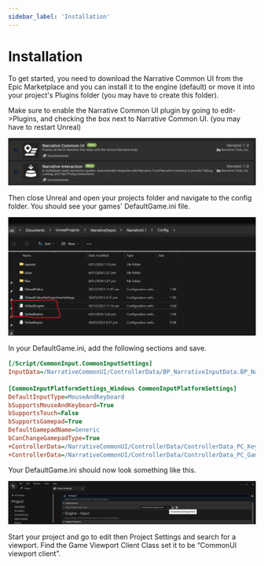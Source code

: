```yaml
---
sidebar_label: 'Installation'
---
```


# Installation

To get started, you need to download the Narrative Common UI from the Epic Marketplace and you can install it to the engine (default) or move it into your project's Plugins folder (you may have to create this folder).

Make sure to enable the Narrative Common UI plugin by going to edit->Plugins, and checking the box next to Narrative Common UI. (you may have to restart Unreal)

![InstalledPlugins](/img/common-ui/InstalledPlugins.jpg)

Then close Unreal and open your projects folder and navigate to the config folder. You should see your games' DefaultGame.ini file.

![DefaultGameIni.jpg](/img/common-ui/DefaultGameIni.jpg)

In your DefaultGame.ini, add the following sections and save.

```ini
[/Script/CommonInput.CommonInputSettings]
InputData=/NarrativeCommonUI/ControllerData/BP_NarrativeInputData.BP_NarrativeInputData_C

[CommonInputPlatformSettings_Windows CommonInputPlatformSettings]
DefaultInputType=MouseAndKeyboard
bSupportsMouseAndKeyboard=True
bSupportsTouch=False
bSupportsGamepad=True
DefaultGamepadName=Generic
bCanChangeGamepadType=True
+ControllerData=/NarrativeCommonUI/ControllerData/ControllerData_PC_Keyboard.ControllerData_PC_Keyboard_C
+ControllerData=/NarrativeCommonUI/ControllerData/ControllerData_PC_Gamepad_Xbox.ControllerData_PC_Gamepad_Xbox_C
```

Your DefaultGame.ini should now look something like this.

![ViewportChange.jpg](/img/common-ui/ViewportChange.jpg)

Start your project and go to edit then Project Settings and search for a viewport. Find the Game Viewport Client Class set it to be “CommonUI viewport client”.

